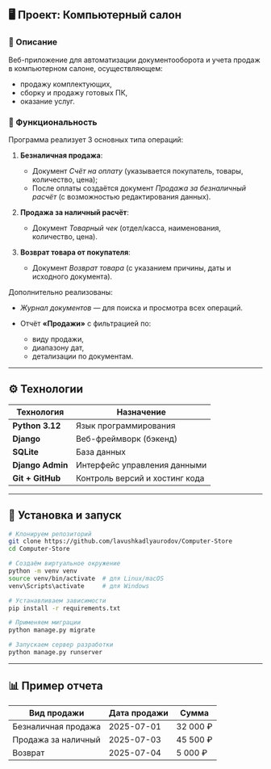## 🖥️ Проект: Компьютерный салон

### 📘 Описание

Веб-приложение для автоматизации документооборота и учета продаж в компьютерном салоне, осуществляющем:

* продажу комплектующих,
* сборку и продажу готовых ПК,
* оказание услуг.

### 📄 Функциональность

Программа реализует 3 основных типа операций:

1. **Безналичная продажа**:

   * Документ *Счёт на оплату* (указывается покупатель, товары, количество, цена);
   * После оплаты создаётся документ *Продажа за безналичный расчёт* (с возможностью редактирования данных).
2. **Продажа за наличный расчёт**:

   * Документ *Товарный чек* (отдел/касса, наименования, количество, цена).
3. **Возврат товара от покупателя**:

   * Документ *Возврат товара* (с указанием причины, даты и исходного документа).

Дополнительно реализованы:

* *Журнал документов* — для поиска и просмотра всех операций.
* Отчёт **«Продажи»** с фильтрацией по:

  * виду продажи,
  * диапазону дат,
  * детализации по документам.

---

## ⚙️ Технологии

| Технология                                 | Назначение                     |
| ------------------------------------------ | ------------------------------ |
| **Python 3.12**                             | Язык программирования          |
| **Django**                                 | Веб-фреймворк (бэкенд)         |
| **SQLite**                                 | База данных                    |
| **Django Admin**                           | Интерфейс управления данными   |
| **Git + GitHub**                           | Контроль версий и хостинг кода |

---

## 🚀 Установка и запуск

```bash
# Клонируем репозиторий
git clone https://github.com/lavushkadlyaurodov/Computer-Store
cd Computer-Store

# Создаём виртуальное окружение
python -m venv venv
source venv/bin/activate  # для Linux/macOS
venv\Scripts\activate     # для Windows

# Устанавливаем зависимости
pip install -r requirements.txt

# Применяем миграции
python manage.py migrate

# Запускаем сервер разработки
python manage.py runserver
```

---

## 📊 Пример отчета

| Вид продажи         | Дата продажи | Сумма    |
| ------------------- | ------------ | -------- |
| Безналичная продажа | 2025-07-01   | 32 000 ₽ |
| Продажа за наличный | 2025-07-03   | 45 500 ₽ |
| Возврат             | 2025-07-04   | 5 000 ₽ |


